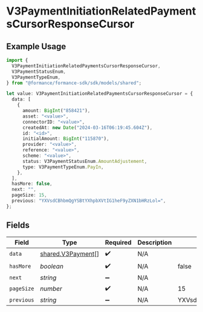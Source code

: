 # V3PaymentInitiationRelatedPaymentsCursorResponseCursor

## Example Usage

```typescript
import {
  V3PaymentInitiationRelatedPaymentsCursorResponseCursor,
  V3PaymentStatusEnum,
  V3PaymentTypeEnum,
} from "@formance/formance-sdk/sdk/models/shared";

let value: V3PaymentInitiationRelatedPaymentsCursorResponseCursor = {
  data: [
    {
      amount: BigInt("858421"),
      asset: "<value>",
      connectorID: "<value>",
      createdAt: new Date("2024-03-16T06:19:45.604Z"),
      id: "<id>",
      initialAmount: BigInt("115870"),
      provider: "<value>",
      reference: "<value>",
      scheme: "<value>",
      status: V3PaymentStatusEnum.AmountAdjustement,
      type: V3PaymentTypeEnum.PayIn,
    },
  ],
  hasMore: false,
  next: "",
  pageSize: 15,
  previous: "YXVsdCBhbmQgYSBtYXhpbXVtIG1heF9yZXN1bHRzLol=",
};
```

## Fields

| Field                                                         | Type                                                          | Required                                                      | Description                                                   | Example                                                       |
| ------------------------------------------------------------- | ------------------------------------------------------------- | ------------------------------------------------------------- | ------------------------------------------------------------- | ------------------------------------------------------------- |
| `data`                                                        | [shared.V3Payment](../../../sdk/models/shared/v3payment.md)[] | :heavy_check_mark:                                            | N/A                                                           |                                                               |
| `hasMore`                                                     | *boolean*                                                     | :heavy_check_mark:                                            | N/A                                                           | false                                                         |
| `next`                                                        | *string*                                                      | :heavy_minus_sign:                                            | N/A                                                           |                                                               |
| `pageSize`                                                    | *number*                                                      | :heavy_check_mark:                                            | N/A                                                           | 15                                                            |
| `previous`                                                    | *string*                                                      | :heavy_minus_sign:                                            | N/A                                                           | YXVsdCBhbmQgYSBtYXhpbXVtIG1heF9yZXN1bHRzLol=                  |